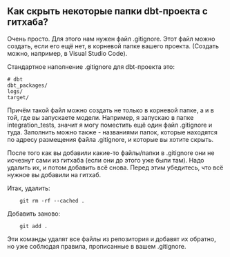 ## Как скрыть некоторые папки dbt-проекта с гитхаба?

Очень просто. Для этого нам нужен файл .gitignore. Этот файл можно создать, если его ещё нет, в корневой папке вашего проекта. (Создать можно, например, в Visual Studio Code).

Стандартное наполнение .gitignore для dbt-проекта это:

    # dbt
    dbt_packages/
    logs/
    target/

Причём такой файл можно создать не только в корневой папке, а и в той, где вы запускаете модели. Например, я запускаю в папке integration_tests, значит я могу поместить ещё один файл .gitignore и туда. Заполнить можно также - названиями папок, которые находятся по адресу размещения файла .gitignore, и которые вы хотите скрыть.

После того как вы добавили какие-то файлы/папки в .gitignore они не исчезнут сами из гитхаба (если они до этого уже были там). Надо удалить их, и потом добавить всё снова. Перед этим убедитесь, что всё нужное вы добавили на гитхаб.

Итак, удалить:

        git rm -rf --cached .

Добавить заново:

        git add .

Эти команды удалят все файлы из репозитория и добавят их обратно, но уже соблюдая правила, прописанные в вашем .gitignore.
